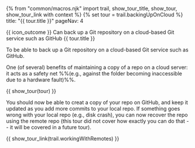 {% from "common/macros.njk" import trail, show_tour_title, show_tour, show_tour_link with context %}
{% set tour = trail.backingUpOnCloud %}
<frontmatter>
title: "{{ tour.title }}"
pageNav: 4
</frontmatter>

<span id="outcomes">{{ icon_outcome }} Can back up a Git repository on a cloud-based Git service such as GitHub</span>
<span id="title">{{ tour.title }}</span>

<span class="d-none" id="destination">To be able to back up a Git repository on a cloud-based Git service such as GitHub.</span>

<span class="d-none" id="motivation">One (of several) benefits of maintaining a copy of a repo on a cloud server: it acts as a safety net %%(e.g., against the folder becoming inaccessible due to a hardware fault)%%.</span>


<div id="body">

{{ show_tour(tour) }}
</div>

<div id="extras">
</div>

<span class="d-none" id="achievements">You should now be able to creat a copy of your repo on GitHub, and keep it updated as you add more commits to your local repo. If something goes wrong with your local repo (e.g., disk crash), you can now recover the repo using the remote repo (this tour did not cover how exactly you can do that -- it will be covered in a future tour).</span>

<span id="next">{{ show_tour_link(trail.workingWithRemotes) }}</span>